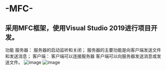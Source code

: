 # -MFC-
采用MFC框架，使用Visual Studio 2019进行项目开发。
-------------------------------
功能
服务器：
服务器的启动监听和关闭；
	服务器的主要功能是向客户端发送文件和发送消息；
客户端：
	客户端可以连接服务器
	客户端可以向服务器发送消息或发送文件。
![image](https://user-images.githubusercontent.com/92965115/169324758-bf5750dc-8119-4243-b196-f710df13d910.png)
![image](https://user-images.githubusercontent.com/92965115/169324789-aa8eca3f-ef33-44fd-9967-81afbf965430.png)
